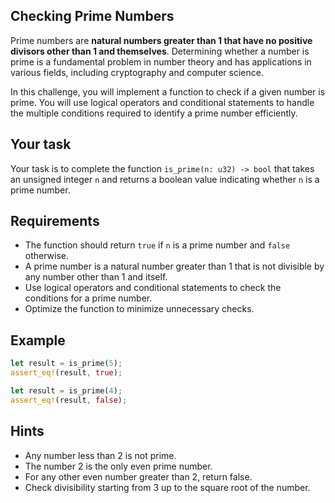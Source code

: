 ## Checking Prime Numbers

Prime numbers are **natural numbers greater than 1 that have no positive divisors other than 1 and themselves**. Determining whether a number is prime is a fundamental problem in number theory and has applications in various fields, including cryptography and computer science.

In this challenge, you will implement a function to check if a given number is prime. You will use logical operators and conditional statements to handle the multiple conditions required to identify a prime number efficiently.

## Your task

Your task is to complete the function `is_prime(n: u32) -> bool` that takes an unsigned integer `n` and returns a boolean value indicating whether `n` is a prime number.

## Requirements

- The function should return `true` if `n` is a prime number and `false` otherwise.
- A prime number is a natural number greater than 1 that is not divisible by any number other than 1 and itself.
- Use logical operators and conditional statements to check the conditions for a prime number.
- Optimize the function to minimize unnecessary checks.

## Example

```rust
let result = is_prime(5);
assert_eq!(result, true);

let result = is_prime(4);
assert_eq!(result, false);
```

## Hints

- Any number less than 2 is not prime.
- The number 2 is the only even prime number.
- For any other even number greater than 2, return false.
- Check divisibility starting from 3 up to the square root of the number.
